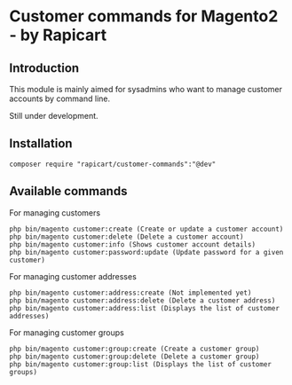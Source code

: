 # Customer commands for Magento2 - by Rapicart
## Introduction
This module is mainly aimed for sysadmins who want to manage customer accounts by command line.

Still under development.
## Installation
```
composer require "rapicart/customer-commands":"@dev"
```

## Available commands
For managing customers
```
php bin/magento customer:create (Create or update a customer account)
php bin/magento customer:delete (Delete a customer account)
php bin/magento customer:info (Shows customer account details)
php bin/magento customer:password:update (Update password for a given customer)
```
For managing customer addresses
```
php bin/magento customer:address:create (Not implemented yet)
php bin/magento customer:address:delete (Delete a customer address)
php bin/magento customer:address:list (Displays the list of customer addresses)
```
For managing customer groups
```
php bin/magento customer:group:create (Create a customer group)
php bin/magento customer:group:delete (Delete a customer group)
php bin/magento customer:group:list (Displays the list of customer groups)
```